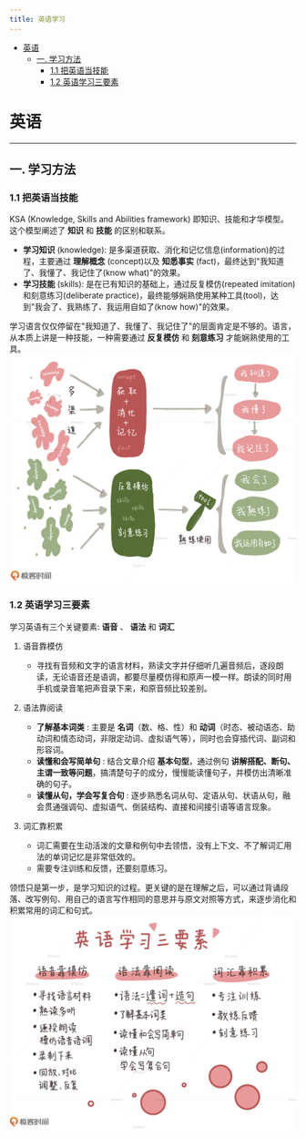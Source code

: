 ```yaml
---
title: 英语学习
---
```


<!-- @import "[TOC]" {cmd="toc" depthFrom=1 depthTo=6 orderedList=false} -->

<!-- code_chunk_output -->

- [英语](#英语)
  - [一. 学习方法](#一-学习方法)
    - [1.1 把英语当技能](#11-把英语当技能)
    - [1.2 英语学习三要素](#12-英语学习三要素)

<!-- /code_chunk_output -->

# 英语

---

## 一. 学习方法

### 1.1 把英语当技能

KSA (Knowledge, Skills and Abilities framework) 即知识、技能和才华模型。这个模型阐述了 **知识** 和 **技能** 的区别和联系。

- **学习知识** (knowledge): 是多渠道获取、消化和记忆信息(information)的过程，主要通过 **理解概念** (concept)以及 **知悉事实** (fact)，最终达到"我知道了、我懂了、我记住了(know what)"的效果。
- **学习技能** (skills): 是在已有知识的基础上，通过反复模仿(repeated imitation)和刻意练习(deliberate practice)，最终能够娴熟使用某种工具(tool)，达到"我会了、我熟练了、我运用自如了(know how)"的效果。

学习语言仅仅停留在"我知道了、我懂了、我记住了"的层面肯定是不够的。语言，从本质上讲是一种技能，一种需要通过 **反复模仿** 和 **刻意练习** 才能娴熟使用的工具。
![知识与技能的异同](./image/知识与技能的异同.jpg)

### 1.2 英语学习三要素

学习英语有三个关键要素: **语音** 、 **语法** 和 **词汇**

1. 语音靠模仿

   - 寻找有音频和文字的语言材料，熟读文字并仔细听几遍音频后，逐段朗读，无论语音还是语调，都要尽量模仿得和原声一模一样。朗读的同时用手机或录音笔把声音录下来，和原音频比较差别。

2. 语法靠阅读
   - **了解基本词类** : 主要是 **名词**（数、格、性）和 **动词**（时态、被动语态、助动词和情态动词，非限定动词、虚拟语气等），同时也会穿插代词、副词和形容词。
   - **读懂和会写简单句** : 结合文章介绍 **基本句型**，通过例句 **讲解搭配、断句、主谓一致等问题**，搞清楚句子的成分，慢慢能读懂句子，并模仿出清晰准确的句子。
   - **读懂从句，学会写复合句** : 逐步熟悉名词从句、定语从句、状语从句，融会贯通强调句、虚拟语气、倒装结构、直接和间接引语等语言现象。
3. 词汇靠积累
   - 词汇需要在生动活泼的文章和例句中去领悟，没有上下文、不了解词汇用法的单词记忆是非常低效的。
   - 需要专注训练和反馈，还要刻意练习。

领悟只是第一步，是学习知识的过程。更关键的是在理解之后，可以通过背诵段落、改写例句、用自己的语言写作相同的意思并与原文对照等方式，来逐步消化和积累常用的词汇和句式。
![英语学习三要素](./image/英语学习三要素.jpg)
